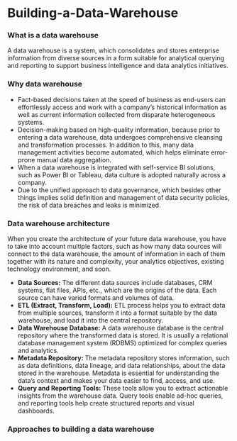 # Building-a-Data-Warehouse
### **What is a data warehouse**
A data warehouse is a system, which consolidates and stores enterprise information from diverse sources in a form suitable for analytical querying and reporting to support business intelligence and data analytics initiatives.
### **Why data warehouse**
- Fact-based decisions taken at the speed of business as end-users can effortlessly access and work with a company’s historical information as well as current information collected from disparate heterogeneous systems.
- Decision-making based on high-quality information, because prior to entering a data warehouse, data undergoes comprehensive cleansing and transformation processes. In addition to this, many data management activities become automated, which helps eliminate error-prone manual data aggregation.   
- When a data warehouse is integrated with self-service BI solutions, such as Power BI or Tableau, data culture is adopted naturally across a company. 
- Due to the unified approach to data governance, which besides other things implies solid definition and management of data security policies, the risk of data breaches and leaks is minimized.
### **Data warehouse architecture**
When you create the architecture of your future data warehouse, you have to take into account multiple factors, such as how many data sources will connect to the data warehouse, the amount of information in each of them together with its nature and complexity, your analytics objectives, existing technology environment, and soon.
- **Data Sources:** The different data sources include databases, CRM systems, flat files, APIs, etc., which are the origins of the data. Each source can have varied formats and volumes of data.‍
- **ETL (Extract, Transform, Load):** ETL process helps you to extract data from multiple sources, transform it into a format suitable by the data warehouse, and load it into the central repository.‍
- **Data Warehouse Database:** A data warehouse database is the central repository where the transformed data is stored. It is usually a relational database management system (RDBMS) optimized for complex queries and analytics.‍
- **Metadata Repository:** The metadata repository stores information, such as data definitions, data lineage, and data relationships, about the data stored in the warehouse. Metadata is essential for understanding the data’s context and makes your data easier to find, access, and use.‍
- **Query and Reporting Tools:** These tools allow you to extract actionable insights from the warehouse data. Query tools enable ad-hoc queries, and reporting tools help create structured reports and visual dashboards.
### **Approaches to building a data warehouse**
